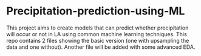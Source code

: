 # Precipitation-prediction-using-ML
This project aims to create models that can predict whether precipitation will occur or not in LA using common machine learning techniques.
This repo contains 2 files showing the basic version (one with upsampling the data and one without).
Another file will be added with some advanced EDA.
